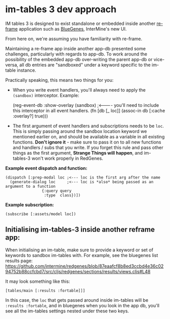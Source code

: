 # im-tables 3 dev approach

IM tables 3 is designed to exist standalone or embedded inside another [re-frame](https://github.com/Day8/re-frame) application such as [BlueGenes](https://github.com/intermine/redgenes), InterMine's new UI.

From here on, we're assuming you have familiarity with re-frame.

Maintaining a re-frame app inside another app-db presented some challenges, particularly with regards to app-db. To work around the possibility of the embedded app-db over-writing the parent app-db or vice-versa, all db entries are "sandboxed" under a keyword specific to the im-table instance.

Practically speaking, this means two things for you:
- When you write event handlers, you'll always need to apply the `(sandbox)` interceptor. Example:


    (reg-event-db
      :show-overlay
      (sandbox) ;<---- you'll need to include this interceptor in all event handlers.
      (fn [db [_ loc]]
        (assoc-in db [:cache :overlay?] true)))
- The first argument of event handlers and subscriptions needs to be `loc`. This is simply passing around the sandbox location keyword we mentioned earlier on, and should be available as a variable in all existing functions. **Don't ignore it** - make sure to pass it on to all new functions and handlers / subs that you write. If you forget this rule and pass other things as the first argument, **Strange Things will happen**, and im-tables-3 won't work properly in RedGenes.

**Example event dispatch and function:**


    (dispatch [:prep-modal loc ;<--- loc is the first arg after the name
      (generate-dialog loc     ;<--- loc is *also* being passed as an argument to a function
                    {:query query
                     :type  class})])  

**Example subscription:**

    (subscribe [:assets/model loc])

## Initialising im-tables-3 inside another reframe app: 

When initialising an im-table, make sure to provide a keyword or set of keywords to sandbox im-tables with. For example, see the bluegenes list results page: https://github.com/intermine/redgenes/blob/87eaafcf8b8ed3ccbd4e36c0294752b88ccfcbd7/src/cljs/redgenes/sections/results/views.cljs#L48

It may look something like this: 

    [tables/main [:results :fortable]]]

In this case, the `loc` that gets passed around inside im-tables will be `:results :fortable`, and in bluegenes when you look in the app db, you'll see all the im-tables settings nested under these two keys. 
